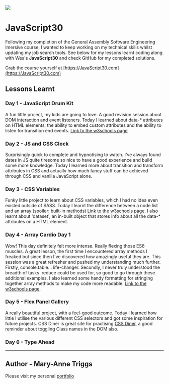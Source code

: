 ﻿![](https://javascript30.com/images/JS3-social-share.png)

# JavaScript30

Following my completion of the General Assembly Software Engineering Imersive course, I wanted to keep working on my technical skills whilst updating my job search tools. See below for my lessons learnt coding along with Wes's **JavaScript30** and check GitHub for my completed solutions.

Grab the course yourself at [https://JavaScript30.com](https://JavaScript30.com)

## Lessons Learnt

### Day 1 - JavaScript Drum Kit
A fun little project, my kids are going to love. A good revision session about DOM interaction and event listeners. Today I learned about data-* attributes on HTML elements, the ability to embed custom attributes and the ability to listen for transition end events.
[Link to the w3schools page](https://www.w3schools.com/tags/att_data-.asp)

### Day 2 - JS and CSS Clock
Surprisingly quick to complete and hypnotising to watch. I've always found dates in JS quite tiresome so nice to have a good experience and build some more knowledge. Today I learned more about transition and transform attributes in CSS and actually how much fancy stuff can be achieved through CSS and vanilla JavaScript alone. 

### Day 3 - CSS Variables
Funky little project to learn about CSS variables, which I had no idea even existed outside of SASS. Today I learnt the difference between a node list and an array (spoiler: built-in methods) [Link to the w3schools page](https://www.w3schools.com/js/js_htmldom_nodelist.asp). I also learnt about 'dataset', an in-built object that stores info about all the data-* attributes on a HTML element.

### Day 4 - Array Cardio Day 1
Wow! This day definitely felt more intense. Really flexing those ES6 muscles. A great lesson, the first time I encountered array methods I freaked but since then I've discovered how amazingly useful they are. This session was a great refresher and pushed my understanding much further. Firstly, console.table... life-changer. Secondly, I never truly understood the breadth of tasks .reduce could be used for, so good to go through these additional examples. I also learned some handy formatting for stringing together array methods to make my code more readable. [Link to the w3schools page](https://www.w3schools.com/js/js_array_methods.asp).

### Day 5 - Flex Panel Gallery
A really beautiful project, with a feel-good outcome. Today I learned how little I utilise the various different CSS selectors and got some inspiration for future projects. CSS Diner is great site for practising [CSS Diner](https://flukeout.github.io/), a good reminder about toggling Class names in the DOM also.

### Day 6 - Type Ahead


---

## Author - Mary-Anne Triggs

Please visit my personal [portfolio](www.maryannetriggs.com)
